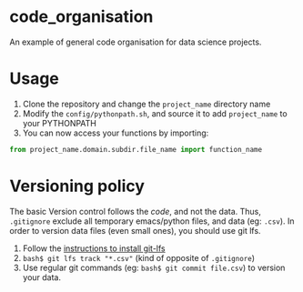 # code_organisation
An example of general code organisation for data science projects. 

# Usage
1. Clone the repository and change the `project_name` directory name
2. Modify the `config/pythonpath.sh`, and source it to add `project_name` to your PYTHONPATH
3. You can now access your functions by importing:

```python
from project_name.domain.subdir.file_name import function_name
```

# Versioning policy
The basic Version control follows the *code*, and not the data. Thus, `.gitignore` exclude all temporary emacs/python files, and data (eg: `.csv`). In order to version data files (even small ones), you should use git lfs.

1. Follow the [instructions to install git-lfs](https://git-lfs.github.com/)  
2. `bash$ git lfs track "*.csv"` (kind of opposite of `.gitignore`)  
3. Use regular git commands (eg: `bash$ git commit file.csv`) to version your data.  


